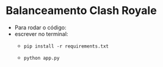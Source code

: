 # Balanceamento Clash Royale


- Para rodar o código:
- escrever no terminal:
  - `pip install -r requirements.txt`
 
  - `python app.py`
